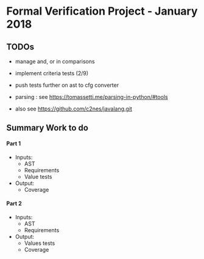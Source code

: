 # Formal Verification Project - January 2018

## TODOs
- manage and, or in comparisons
- implement criteria tests (2/9)
- push tests further on ast to cfg converter

- parsing : see https://tomassetti.me/parsing-in-python/#tools
- also see https://github.com/c2nes/javalang.git

## Summary Work to do
#### Part 1
- Inputs:
    - AST
    - Requirements
    - Value tests
- Output:
    - Coverage

#### Part 2
- Inputs:
    - AST
    - Requirements
- Output:
    - Values tests
    - Coverage